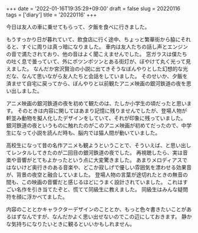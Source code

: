 +++
date = '2022-01-16T19:35:29+09:00'
draft = false
slug = 20220116
tags = ['diary']
title = '20220116'
+++

今日は友人の車に乗せてもらって、夕飯を食べに行きました。

もうすっかり日が暮れていて、飲食店に行く途中、ちょっと繁華街から脇にそれると、すぐに周りは真っ暗になりました。
車内は友人たちの話し声とエンジンの音で満たされており、他の音はよく聞こえませんでした。
窓ガラスは僕たちの吐く息で曇っていて、外にポツンポツンとある街灯が、ぼやけて丸く光って見えました。
なんだか宮沢賢治の小説に出てきそうなぼんやりとした幻想的な光だな、なんて思いながら友人たちと会話をしていました。
そのせいか、夕飯を済ませて自宅に戻ってから、ぼんやりと以前観たアニメ映画の銀河鉄道の夜を思い出しました。

アニメ映画の銀河鉄道の夜を初めて観たのは、たしか小学生の頃だったと思います。
そのときは内容に関してはあまり記憶に残りませんでしたが、登場人物が軒並み動物を擬人化したデザインをしていて、それが印象に残っていました。
銀河鉄道の夜というものに触れたのがこのアニメ映画が初めてだったので、中学生になって小説を読んだ時も、脳内では猫人間が動いていました。

高校生になって昔の名作アニメも観ようということで、そういえば、と思い出してレンタルしてきたのが二回目の銀河鉄道の夜でした。
再視聴したら、実は音楽や音響がとてもよかったという点に大変驚きました。
あまりメロディアスではないけど奥行きのある音楽や、どこか寂しげで優しい雰囲気を漂わせる効果音が、背景の夜空と融合していました。
登場人物の言葉が途切れたときの無音の間も、この映画の音響だと感じるほどにうまく設計されていました。
これはすごい名作を引き当てたぞと、慌てて同級生に教えました。
同級生はみんな疑問符を顔に浮かべてました。

内容のこととかキャラクターデザインのこととか、もっと色々書きたいことがあるはずなんですが、なんだかよく思い出せないのでこの辺にしておきます。
静かな気持ちになりたいときに観るといいかもしれません。